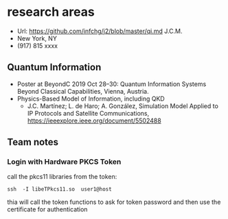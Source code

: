 # research areas

  - Url: https://github.com/infchg/j2/blob/master/qi.md   J.C.M. 
  - New York, NY
  - (917) 815 xxxx

## Quantum Information

- Poster at BeyondC 2019 Oct 28–30: Quantum Information Systems Beyond Classical Capabilities, Vienna, Austria.
- Physics-Based Model of Information, including QKD 
  -  J.C. Martínez; L. de Haro; A. González, Simulation Model Applied to IP Protocols and Satellite Communications, https://ieeexplore.ieee.org/document/5502488

## Team notes

### Login with Hardware PKCS Token

call the pkcs11 libraries from the token:

    ssh  -I libeTPkcs11.so  user1@host 
   
thia will call the token functions to ask for token password and then use the certificate for authentication

